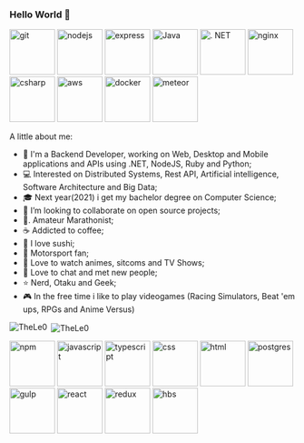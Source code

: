 ### Hello World 👋

<p align="left">
  <img src="https://www.vectorlogo.zone/logos/git-scm/git-scm-icon.svg" alt="git" width="80" height="80"/> 
  <img src="https://devicons.github.io/devicon/devicon.git/icons/nodejs/nodejs-plain.svg" alt="nodejs" width="80" height="80"/> 
  <img src="https://devicons.github.io/devicon/devicon.git/icons/express/express-original.svg" alt="express" width="80" height="80"/> 
  <img src="https://devicons.github.io/devicon/devicon.git/icons/java/java-plain-wordmark.svg" colored" alt="Java" width="80" height="80"/> 
  <img src="https://devicons.github.io/devicon/devicon.git/icons/dot-net/dot-net-plain.svg" colored" alt=". NET" width="80" height="80"/> 
  <img src="https://devicons.github.io/devicon/devicon.git/icons/nginx/nginx-original.svg" colored" alt="nginx" width="80" height="80"/> 
  <img src="https://devicons.github.io/devicon/devicon.git/icons/csharp/csharp-plain.svg" colored" alt="csharp" width="80" height="80"/> 
  <img src="https://devicons.github.io/devicon/devicon.git/icons/amazonwebservices/amazonwebservices-original-wordmark.svg" colored" alt="aws" width="80" height="80"/> 
  <img src="https://devicons.github.io/devicon/devicon.git/icons/docker/docker-original.svg" colored" alt="docker" width="80" height="80"/>
  <img src="https://devicons.github.io/devicon/devicon.git/icons/meteor/meteor-plain.svg" colored" alt="meteor" width="80" height="80"/>


A little about me:

- 🔭  I'm a Backend Developer, working on Web, Desktop and Mobile applications and APIs using .NET, NodeJS, Ruby and Python;
- 💻  Interested on Distributed Systems, Rest API, Artificial intelligence, Software Architecture and Big Data;
- 🎓  Next year(2021) i get my bachelor degree on Computer Science;
- 👯  I’m looking to collaborate on open source projects;
- 🏃. Amateur Marathonist;
- ☕  Addicted to coffee;
- 🍣  I love sushi;
- 🏁  Motorsport fan;
- 🎦  Love to watch animes, sitcoms and TV Shows;
- 💬  Love to chat and met new people;
- ⭐  Nerd, Otaku and Geek;
- 🎮  In the free time i like to play videogames (Racing Simulators, Beat 'em ups, RPGs and Anime Versus)

<p><img align="left" src="https://github-readme-stats.vercel.app/api/top-langs/?username=TheLe0&layout=compact&hide=html" alt="TheLe0" /></p>
<p>&nbsp;<img align="center" src="https://github-readme-stats.vercel.app/api?username=TheLe0&show_icons=true" alt="TheLe0" /></p>

<p align="left">
  <img src="https://devicons.github.io/devicon/devicon.git/icons/npm/npm-original-wordmark.svg" alt="npm" width="80" height="80"/>
  <img src="https://devicons.github.io/devicon/devicon.git/icons/javascript/javascript-plain.svg" alt="javascript" width="80" height="80"/>
  <img src="https://devicons.github.io/devicon/devicon.git/icons/typescript/typescript-plain.svg" alt="typescript" width="80" height="80"/>
  <img src="https://devicons.github.io/devicon/devicon.git/icons/css3/css3-plain.svg" alt="css" width="80" height="80"/>
  <img src="https://devicons.github.io/devicon/devicon.git/icons/html5/html5-plain.svg" alt="html" width="80" height="80"/>
  <img src="https://devicons.github.io/devicon/devicon.git/icons/postgresql/postgresql-plain.svg" alt="postgres" width="80" height="80"/>
  <img src="https://devicons.github.io/devicon/devicon.git/icons/gulp/gulp-plain.svg" alt="gulp" width="80" height="80"/>
  <img src="https://devicons.github.io/devicon/devicon.git/icons/react/react-original.svg" alt="react" width="80" height="80"/>
  <img src="https://devicons.github.io/devicon/devicon.git/icons/redux/redux-original.svg" alt="redux" width="80" height="80"/>
  <img src="https://devicons.github.io/devicon/devicon.git/icons/handlebars/handlebars-original.svg" alt="hbs" width="80" height="80"/>
